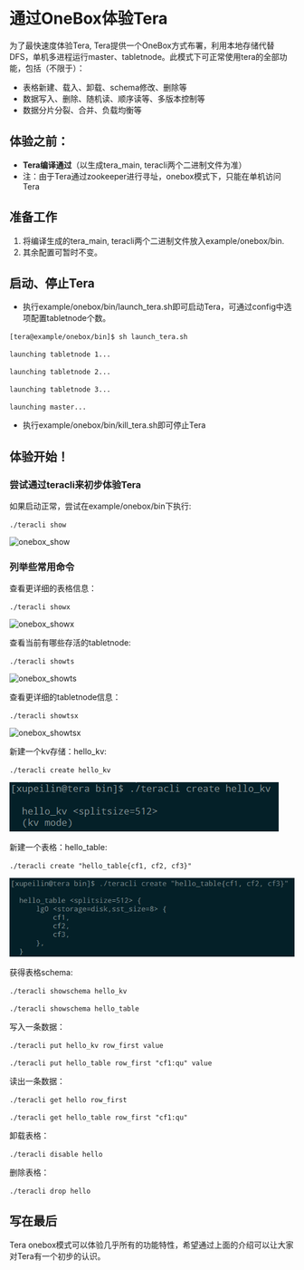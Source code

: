 通过OneBox体验Tera
=====

为了最快速度体验Tera, Tera提供一个OneBox方式布署，利用本地存储代替DFS，单机多进程运行master、tabletnode。此模式下可正常使用tera的全部功能，包括（不限于）：
* 表格新建、载入、卸载、schema修改、删除等
* 数据写入、删除、随机读、顺序读等、多版本控制等
* 数据分片分裂、合并、负载均衡等

## 体验之前：
* **Tera编译通过**（以生成tera_main, teracli两个二进制文件为准）
* 注：由于Tera通过zookeeper进行寻址，onebox模式下，只能在单机访问Tera

## 准备工作
1. 将编译生成的tera_main, teracli两个二进制文件放入example/onebox/bin.
1. 其余配置可暂时不变。

## 启动、停止Tera
* 执行example/onebox/bin/launch_tera.sh即可启动Tera，可通过config中选项配置tabletnode个数。
  
`[tera@example/onebox/bin]$ sh launch_tera.sh`

`launching tabletnode 1...`

`launching tabletnode 2...`

`launching tabletnode 3...`

`launching master...`

* 执行example/onebox/bin/kill_tera.sh即可停止Tera

## 体验开始！
### 尝试通过teracli来初步体验Tera
如果启动正常，尝试在example/onebox/bin下执行:

`./teracli show`

![onebox_show](https://github.com/BaiduPS/tera/blob/master/resources/images/onebox_show.png)

### 列举些常用命令
查看更详细的表格信息：

`./teracli showx`

![onebox_showx](https://github.com/BaiduPS/tera/blob/master/resources/images/onebox_showx.png)

查看当前有哪些存活的tabletnode:

`./teracli showts`

![onebox_showts](https://github.com/BaiduPS/tera/blob/master/resources/images/onebox_showts.png)

查看更详细的tabletnode信息：

`./teracli showtsx`

![onebox_showtsx](https://github.com/BaiduPS/tera/blob/master/resources/images/onebox_showtsx.png)

新建一个kv存储：hello_kv:

`./teracli create hello_kv`

![onebox_create_kv](https://github.com/BaiduPS/tera/blob/master/resources/images/onebox_create_kv.png)

新建一个表格：hello_table:

`./teracli create "hello_table{cf1, cf2, cf3}"`

![onebox_create_table](https://github.com/BaiduPS/tera/blob/master/resources/images/onebox_create_table.png)

获得表格schema:

`./teracli showschema hello_kv`

`./teracli showschema hello_table`

写入一条数据：

`./teracli put hello_kv row_first value`

`./teracli put hello_table row_first "cf1:qu" value`

读出一条数据：

`./teracli get hello row_first`

`./teracli get hello_table row_first "cf1:qu"`

卸载表格：

`./teracli disable hello`

删除表格：

`./teracli drop hello`

## 写在最后
Tera onebox模式可以体验几乎所有的功能特性，希望通过上面的介绍可以让大家对Tera有一个初步的认识。

